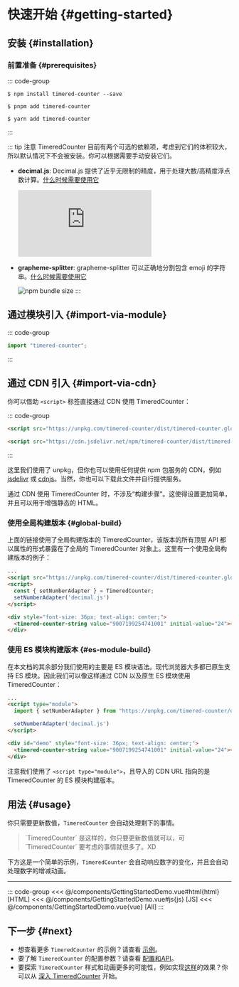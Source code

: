 # 快速开始 {#getting-started}

## 安装 {#installation}

### 前置准备 {#prerequisites}

::: code-group

```shell [npm]
$ npm install timered-counter --save
```

```shell [pnpm]
$ pnpm add timered-counter
```

```shell [yarn]
$ yarn add timered-counter
```

:::

::: tip 注意
TimeredCounter 目前有两个可选的依赖项，考虑到它们的体积较大，所以默认情况下不会被安装。你可以根据需要手动安装它们。

- **decimal.js**: Decimal.js 提供了近乎无限制的精度，用于处理大数/高精度浮点数计算。[什么时候需要使用它](optional-dependencies#character-length-limit)

  ![npm bundle size](https://img.shields.io/bundlephobia/min/decimal.js?style=flat-square)

- **grapheme-splitter**: grapheme-splitter 可以正确地分割包含 emoji 的字符串。[什么时候需要使用它](optional-dependencies.md#support-emoji-segmentation)

  ![npm bundle size](https://img.shields.io/bundlephobia/min/grapheme-splitter?style=flat-square)
  :::

## 通过模块引入 {#import-via-module}

::: code-group
```javascript [main.js/main.ts]
import "timered-counter";
```
:::

## 通过 CDN 引入 {#import-via-cdn}

你可以借助 `<script>` 标签直接通过 CDN 使用 TimeredCounter：

::: code-group
```html [unpkg]
<script src="https://unpkg.com/timered-counter/dist/timered-counter.global.js"></script>
```
```html [jsdelivr]
<script src="https://cdn.jsdelivr.net/npm/timered-counter/dist/timered-counter.global.js"></script>
```
:::

这里我们使用了 unpkg，但你也可以使用任何提供 npm 包服务的 CDN，例如 [jsdelivr](https://www.jsdelivr.com/package/npm/vue) 或 [cdnjs](https://cdnjs.com/libraries/vue)。当然，你也可以下载此文件并自行提供服务。

通过 CDN 使用 TimeredCounter 时，不涉及“构建步骤”。这使得设置更加简单，并且可以用于增强静态的 HTML。

### 使用全局构建版本 {#global-build}
上面的链接使用了全局构建版本的 TimeredCounter，该版本的所有顶层 API 都以属性的形式暴露在了全局的 TimeredCounter 对象上。这里有一个使用全局构建版本的例子：

```html
...
<script src="https://unpkg.com/timered-counter/dist/timered-counter.global.js"></script>
<script>
  const { setNumberAdapter } = TimeredCounter;
  setNumberAdapter('decimal.js')
</script>

<div style="font-size: 36px; text-align: center;">
  <timered-counter-string value="9007199254741001" initial-value="24"></timered-counter-string>
</div>
```

### 使用 ES 模块构建版本 {#es-module-build}
在本文档的其余部分我们使用的主要是 ES 模块语法。现代浏览器大多都已原生支持 ES 模块。因此我们可以像这样通过 CDN 以及原生 ES 模块使用 TimeredCounter：

```html
...
<script type="module">
  import { setNumberAdapter } from "https://unpkg.com/timered-counter/dist/timered-counter.esm-browser.js";

  setNumberAdapter('decimal.js')
</script>

<div id="demo" style="font-size: 36px; text-align: center;">
  <timered-counter-string value="9007199254741001" initial-value="24"></timered-counter-string>
</div>
```
注意我们使用了 `<script type="module">`，且导入的 CDN URL 指向的是 TimeredCounter 的 ES 模块构建版本。

## 用法 {#usage}

你只需要更新数值，`TimeredCounter` 会自动处理剩下的事情。

<blockquote class="text-xs">
`TimeredCounter` 是这样的，你只要更新数值就可以，可 `TimeredCounter` 要考虑的事情就很多了。XD
</blockquote>

下方这是一个简单的示例，`TimeredCounter` 会自动响应数字的变化，并且会自动处理数字的增减动画。

<script setup>
import GettingStartedDemo from "../../components/GettingStartedDemo.vue"; 
import DemoContainer from "../../components/DemoContainer.vue"; 

</script>

<DemoContainer title="快速开始">
<GettingStartedDemo />
<hr />

::: code-group
<<< @/components/GettingStartedDemo.vue#html{html} [HTML]
<<< @/components/GettingStartedDemo.vue#js{js} [JS]
<<< @/components/GettingStartedDemo.vue{vue} [All]
:::
</DemoContainer>

## 下一步 {#next}

- 想查看更多 `TimeredCounter` 的示例？请查看 [示例](./examples/simple-usage)。
- 要了解 `TimeredCounter` 的配置参数？请查看 [配置和API](../reference/api)。
- 要探索 `TimeredCounter` 样式和动画更多的可能性，例如实现[这样](./examples/logo)的效果？你可以从 [深入 TimeredCounter](./timered-counter-in-depth) 开始。
